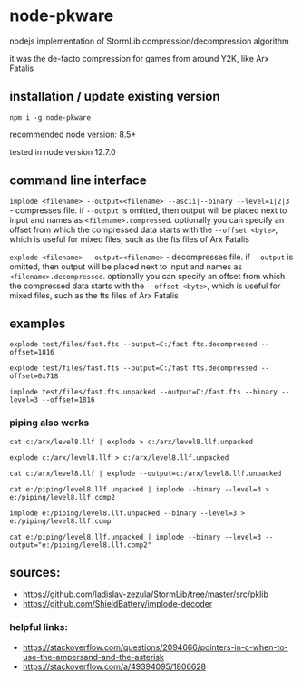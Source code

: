 # node-pkware

nodejs implementation of StormLib compression/decompression algorithm

it was the de-facto compression for games from around Y2K, like Arx Fatalis

## installation / update existing version

`npm i -g node-pkware`

recommended node version: 8.5+

tested in node version 12.7.0

## command line interface

`implode <filename> --output=<filename> --ascii|--binary --level=1|2|3` - compresses file.
if `--output` is omitted, then output will be placed next to input and names as `<filename>.compressed`.
optionally you can specify an offset from which the compressed data starts with the `--offset <byte>`,
which is useful for mixed files, such as the fts files of Arx Fatalis

`explode <filename> --output=<filename>` - decompresses file. if `--output` is omitted, then
output will be placed next to input and names as `<filename>.decompressed`. optionally you can
specify an offset from which the compressed data starts with the `--offset <byte>`, which is useful
for mixed files, such as the fts files of Arx Fatalis

## examples

`explode test/files/fast.fts --output=C:/fast.fts.decompressed --offset=1816`

`explode test/files/fast.fts --output=C:/fast.fts.decompressed --offset=0x718`

`implode test/files/fast.fts.unpacked --output=C:/fast.fts --binary --level=3 --offset=1816`

### piping also works

`cat c:/arx/level8.llf | explode > c:/arx/level8.llf.unpacked`

`explode c:/arx/level8.llf > c:/arx/level8.llf.unpacked`

`cat c:/arx/level8.llf | explode --output=c:/arx/level8.llf.unpacked`


`cat e:/piping/level8.llf.unpacked | implode --binary --level=3 > e:/piping/level8.llf.comp2`

`implode e:/piping/level8.llf.unpacked --binary --level=3 > e:/piping/level8.llf.comp`

`cat e:/piping/level8.llf.unpacked | implode --binary --level=3 --output="e:/piping/level8.llf.comp2"`

## sources:

* https://github.com/ladislav-zezula/StormLib/tree/master/src/pklib
* https://github.com/ShieldBattery/implode-decoder

### helpful links:

* https://stackoverflow.com/questions/2094666/pointers-in-c-when-to-use-the-ampersand-and-the-asterisk
* https://stackoverflow.com/a/49394095/1806628
